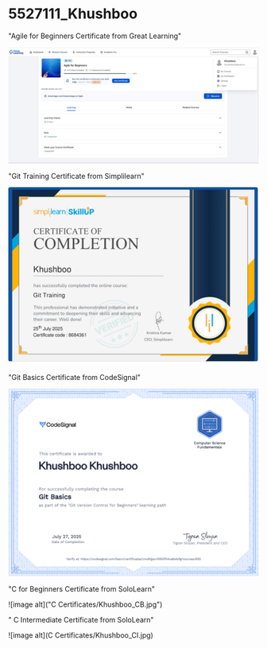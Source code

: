 # 5527111_Khushboo 

"Agile for Beginners Certificate from Great Learning"

![image alt](SDLC/5527111_GreatLearning.jpg)

"Git Training Certificate from Simplilearn"

![image alt](Git_Certificate/5527111_simplilearn.jpg)

"Git Basics Certificate from CodeSignal"

![image alt](Git_Certificate/5527111_khushboo.jpg)

"C for Beginners Certificate from SoloLearn"

![image alt]("C Certificates/Khushboo_CB.jpg")

" C Intermediate Certificate from SoloLearn"

![image alt](C Certificates/Khushboo_CI.jpg)

